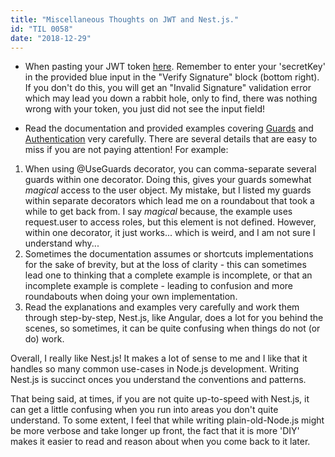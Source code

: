 ```yaml
---
title: "Miscellaneous Thoughts on JWT and Nest.js."
id: "TIL 0058"
date: "2018-12-29"
---
```


* When pasting your JWT token [here](https://jwt.io/). Remember to enter your 'secretKey' in the provided blue input in the "Verify Signature" block (bottom right). If you don't do this, you will get an "Invalid Signature" validation error which may lead you down a rabbit hole, only to find, there was nothing wrong with your token, you just did not see the input field! 

* Read the documentation and provided examples covering [Guards](https://docs.nestjs.com/guards) and [Authentication](https://docs.nestjs.com/techniques/authentication) very carefully. There are several details that are easy to miss if you are not paying attention! For example: 

1. When using @UseGuards decorator, you can comma-separate several guards within one decorator. Doing this, gives your guards somewhat *magical* access to the user object. My mistake, but I listed my guards within separate decorators which lead me on a roundabout that took a while to get back from. I say *magical* because, the example uses request.user to access roles, but this element is not defined. However, within one decorator, it just works... which is weird, and I am not sure I understand why...
2. Sometimes the documentation assumes or shortcuts implementations for the sake of brevity, but at the loss of clarity - this can sometimes lead one to thinking that a complete example is incomplete, or that an incomplete example is complete - leading to confusion and more roundabouts when doing your own implementation.
3. Read the explanations and examples very carefully and work them through step-by-step, Nest.js, like Angular, does a lot for you behind the scenes, so sometimes, it can be quite confusing when things do not (or do) work. 


Overall, I really like Nest.js! It makes a lot of sense to me and I like that it handles so many common use-cases in Node.js development. Writing Nest.js is succinct onces you understand the conventions and patterns. 


That being said, at times, if you are not quite up-to-speed with Nest.js, it can get a little confusing when you run into areas you don't quite understand. To some extent, I feel that while writing plain-old-Node.js might be more verbose and take longer up front, the fact that it is more 'DIY' makes it easier to read and reason about when you come back to it later.






